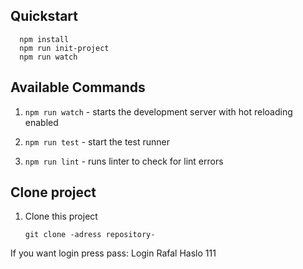 
## Quickstart

```
  npm install
  npm run init-project
  npm run watch
```

## Available Commands

1. `npm run watch` - starts the development server with hot reloading enabled

2. `npm run test` - start the test runner

3. `npm run lint` - runs linter to check for lint errors

## Clone project

1. Clone this project
    ```
    git clone -adress repository-
    ```

If you want login press pass:
Login Rafal
Haslo 111